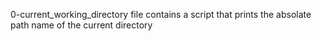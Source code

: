 0-current_working_directory file contains a script that prints the absolate path name of the current directory
